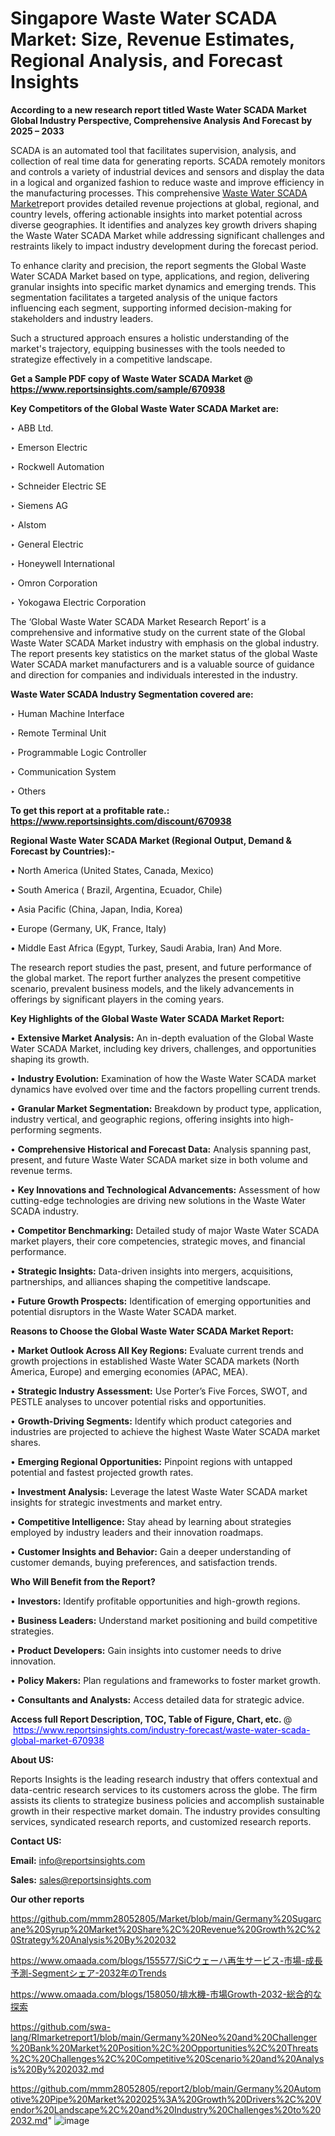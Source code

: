 # Singapore Waste Water SCADA Market: Size, Revenue Estimates, Regional Analysis, and Forecast Insights

<strong>According to a new research report titled Waste Water SCADA Market Global Industry Perspective, Comprehensive Analysis And Forecast by 2025 – 2033</strong>

SCADA is an automated tool that facilitates supervision, analysis, and collection of real time data for generating reports. SCADA remotely monitors and controls a variety of industrial devices and sensors and display the data in a logical and organized fashion to reduce waste and improve efficiency in the manufacturing processes. This comprehensive <a href=https://www.reportsinsights.com/sample/670938>Waste Water SCADA Market</a>report provides detailed revenue projections at global, regional, and country levels, offering actionable insights into market potential across diverse geographies. It identifies and analyzes key growth drivers shaping the Waste Water SCADA Market while addressing significant challenges and restraints likely to impact industry development during the forecast period.

To enhance clarity and precision, the report segments the Global Waste Water SCADA Market based on type, applications, and region, delivering granular insights into specific market dynamics and emerging trends. This segmentation facilitates a targeted analysis of the unique factors influencing each segment, supporting informed decision-making for stakeholders and industry leaders.

Such a structured approach ensures a holistic understanding of the market's trajectory, equipping businesses with the tools needed to strategize effectively in a competitive landscape.

<strong>Get a Sample PDF copy of Waste Water SCADA Market </strong><strong>@<a href=https://www.reportsinsights.com/sample/670938 style=color:#0000ff;> https://www.reportsinsights.com/sample/670938</a></strong></font>

<strong>Key Competitors of the Global Waste Water SCADA Market are:</strong>

‣ ABB Ltd.

‣ Emerson Electric

‣ Rockwell Automation

‣ Schneider Electric SE

‣ Siemens AG

‣ Alstom

‣ General Electric

‣ Honeywell International

‣ Omron Corporation

‣ Yokogawa Electric Corporation

The ‘Global Waste Water SCADA Market Research Report’ is a comprehensive and informative study on the current state of the Global Waste Water SCADA Market industry with emphasis on the global industry. The report presents key statistics on the market status of the global Waste Water SCADA market manufacturers and is a valuable source of guidance and direction for companies and individuals interested in the industry.

<strong>Waste Water SCADA Industry Segmentation covered are:</strong>

‣ Human Machine Interface

‣ Remote Terminal Unit

‣ Programmable Logic Controller

‣ Communication System

‣ Others

<strong>To get this report at a profitable rate.: <a href=https://www.reportsinsights.com/discount/670938 style=color:#0000ff;>https://www.reportsinsights.com/discount/670938</a></strong></font>

<strong>Regional Waste Water SCADA Market (Regional Output, Demand &amp; Forecast by Countries):-</strong>

• North America (United States, Canada, Mexico)

• South America ( Brazil, Argentina, Ecuador, Chile)

• Asia Pacific (China, Japan, India, Korea)

• Europe (Germany, UK, France, Italy)

• Middle East Africa (Egypt, Turkey, Saudi Arabia, Iran) And More.

The research report studies the past, present, and future performance of the global market. The report further analyzes the present competitive scenario, prevalent business models, and the likely advancements in offerings by significant players in the coming years.

<strong>Key Highlights of the Global Waste Water SCADA Market Report:</strong>

• <strong>Extensive Market Analysis:</strong> An in-depth evaluation of the Global Waste Water SCADA Market, including key drivers, challenges, and opportunities shaping its growth.

• <strong>Industry Evolution:</strong> Examination of how the Waste Water SCADA market dynamics have evolved over time and the factors propelling current trends.

• <strong>Granular Market Segmentation:</strong> Breakdown by product type, application, industry vertical, and geographic regions, offering insights into high-performing segments.

• <strong>Comprehensive Historical and Forecast Data:</strong> Analysis spanning past, present, and future Waste Water SCADA market size in both volume and revenue terms.

• <strong>Key Innovations and Technological Advancements:</strong> Assessment of how cutting-edge technologies are driving new solutions in the Waste Water SCADA industry.

• <strong>Competitor Benchmarking:</strong> Detailed study of major Waste Water SCADA market players, their core competencies, strategic moves, and financial performance.

• <strong>Strategic Insights:</strong> Data-driven insights into mergers, acquisitions, partnerships, and alliances shaping the competitive landscape.

• <strong>Future Growth Prospects:</strong> Identification of emerging opportunities and potential disruptors in the Waste Water SCADA market.

<strong>Reasons to Choose the Global Waste Water SCADA Market Report:</strong>

• <strong>Market Outlook Across All Key Regions:</strong> Evaluate current trends and growth projections in established Waste Water SCADA markets (North America, Europe) and emerging economies (APAC, MEA).

• <strong>Strategic Industry Assessment:</strong> Use Porter’s Five Forces, SWOT, and PESTLE analyses to uncover potential risks and opportunities.

• <strong>Growth-Driving Segments:</strong> Identify which product categories and industries are projected to achieve the highest Waste Water SCADA market shares.

• <strong>Emerging Regional Opportunities:</strong> Pinpoint regions with untapped potential and fastest projected growth rates.

• <strong>Investment Analysis:</strong> Leverage the latest Waste Water SCADA market insights for strategic investments and market entry.

• <strong>Competitive Intelligence:</strong> Stay ahead by learning about strategies employed by industry leaders and their innovation roadmaps.

• <strong>Customer Insights and Behavior:</strong> Gain a deeper understanding of customer demands, buying preferences, and satisfaction trends.

<strong>Who Will Benefit from the Report?</strong>

• <strong>Investors:</strong> Identify profitable opportunities and high-growth regions.

• <strong>Business Leaders:</strong> Understand market positioning and build competitive strategies.

• <strong>Product Developers:</strong> Gain insights into customer needs to drive innovation.

• <strong>Policy Makers:</strong> Plan regulations and frameworks to foster market growth.

• <strong>Consultants and Analysts:</strong> Access detailed data for strategic advice.
</ul>
<strong>Access full Report Description, TOC, Table of Figure, Chart, etc. </strong>@  <a href=https://www.reportsinsights.com/industry-forecast/waste-water-scada-global-market-670938 style=color:#0000ff;>https://www.reportsinsights.com/industry-forecast/waste-water-scada-global-market-670938</a></font>

<strong><strong>About US</strong>:</strong>

Reports Insights is the leading research industry that offers contextual and data-centric research services to its customers across the globe. The firm assists its clients to strategize business policies and accomplish sustainable growth in their respective market domain. The industry provides consulting services, syndicated research reports, and customized research reports.

<strong>Contact US:</strong>

<p class=""""><b>Email:</b> <a href=mailto:info@reportsinsights.com>info@reportsinsights.com</a></p>
<p class=""""><b>Sales:</b> <a href=mailto:sales@reportsinsights.com>sales@reportsinsights.com</a></p>

<strong>Our other reports</strong>

<a href=https://github.com/mmm28052805/Market/blob/main/Germany%20Sugarcane%20Syrup%20Market%20Share%2C%20Revenue%20Growth%2C%20Strategy%20Analysis%20By%202032>https://github.com/mmm28052805/Market/blob/main/Germany%20Sugarcane%20Syrup%20Market%20Share%2C%20Revenue%20Growth%2C%20Strategy%20Analysis%20By%202032</a>

<a href=https://www.omaada.com/blogs/155577/SiCウェーハ再生サービス-市場-成長予測-Segmentシェア-2032年のTrends>https://www.omaada.com/blogs/155577/SiCウェーハ再生サービス-市場-成長予測-Segmentシェア-2032年のTrends</a>

<a href=https://www.omaada.com/blogs/158050/排水機-市場Growth-2032-総合的な探索>https://www.omaada.com/blogs/158050/排水機-市場Growth-2032-総合的な探索</a>

<a href=https://github.com/swa-lang/RImarketreport1/blob/main/Germany%20Neo%20and%20Challenger%20Bank%20Market%20Position%2C%20Opportunities%2C%20Threats%2C%20Challenges%2C%20Competitive%20Scenario%20and%20Analysis%20By%202032.md>https://github.com/swa-lang/RImarketreport1/blob/main/Germany%20Neo%20and%20Challenger%20Bank%20Market%20Position%2C%20Opportunities%2C%20Threats%2C%20Challenges%2C%20Competitive%20Scenario%20and%20Analysis%20By%202032.md</a>

<a href=https://github.com/mmm28052805/report2/blob/main/Germany%20Automotive%20Pipe%20Market%202025%3A%20Growth%20Drivers%2C%20Vendor%20Landscape%2C%20and%20Industry%20Challenges%20to%202032.md>https://github.com/mmm28052805/report2/blob/main/Germany%20Automotive%20Pipe%20Market%202025%3A%20Growth%20Drivers%2C%20Vendor%20Landscape%2C%20and%20Industry%20Challenges%20to%202032.md</a>"
![image](https://github.com/user-attachments/assets/b56d369b-795e-417c-bbcc-21c372be2c52)
